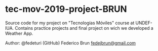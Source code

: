 # tec-mov-2019-project-BRUN
Source code for my project on "Tecnologías Móviles" course at UNDEF-IUA.
Contains practice projects and final project on wich we developed a Weather App.

Author:
@fedeturi (GitHub) 
Federico Brun 
fedejbrun@gmail.com
